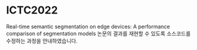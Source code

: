 # ICTC2022
Real-time semantic segmentation on edge devices: A performance comparison of segmentation models 논문의 결과를 재현할 수 있도록 소스코드를 수정하는 과정을 안내하였습니다.
